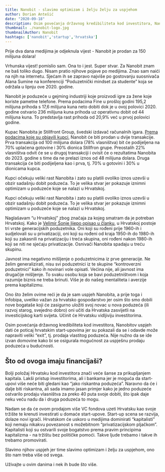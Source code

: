 ```yaml
---
title: Nanobit - slavimo optimizam i želju želju za uspjehom
author: Dorian Antešić
date: "2020-09-18"
description: Osim povećanja državnog kredibiliteta kod investitora, Nanobitov uspjeh dati će poticaj hrvatskim start-upovima jer su pokazali da se i odavde može napraviti veliki “exit”, tj. prodaja vlastitog poduzeća. Nije nužno da se ide izvan domovine kako bi se osigurala mogućnost za uspješnu prodaju poduzeća u budućnosti.
thumbnail: ./nanobit-logo.jpg
thumbnailAuthor: Nanobit
hashtags: ['nanobit','startup','hrvatska']
---
```


Prije dva dana medijima je odjeknula vijest - Nanobit je prodan za 150 milijuna dolara!

Vrhunska vijest! pomislio sam. Ona to i jest. Super stvar. Za Nanobit znam ne baš toliko dugo. Nisam pratio njihove pojave po medijima. Znao sam naići na njih na internetu. Sjećam ih se zapravo najviše po gostovanju suosnivača Alana Sumine na konferenciji “Poduzetnički mindset za studente” koja se održala u lipnju ove 2020. godine.

Nanobit je poduzeće u gejming industriji koje proizvodi igre za žene koje koriste pametne telefone. Prema podacima Fine u prošloj godini 195,2 milijuna prihoda s 17,6 milijuna kuna neto dobiti dok je u ovoj polovici 2020. godine ostvario 236 milijuna kuna prihoda uz operativnu dobit od 44 milijuna kuna. To predstavlja rast prihoda od 20,9% već u prvoj polovici godine.

Kupac Nanobita je Stillfront Group, švedski izdavač računalnih igara. <a href="https://www.stillfront.com/en/stillfront-group-acquires-nanobit-and-expands-the-portfolio-with-narrative-and-lifestyle-games/" target="_blank" rel="noopener noreferrer">Prema podacima koje su objavili kupci</a>, Nanobit će biti prodan u dvije transakcije. Prva transakcija od 100 milijuna dolara (78% vlasništva) bit će podijeljena na 70% uplaćena gotovine i 30% dionica Stillfron grupe. Preostalih 22% vlasništva odvit će se u drugoj transakciji i ovisit će o rezultatima Nanobita do 2023. godine s time da ne prelazi iznos od 48 milijuna dolara. Druga transakcija će biti podijeljena kao i prva, tj. 70% u gotovini i 30% u dionicama kupca.

Kupci očekuju veliki rast Nanobita i zato su platili ovoliko iznos uzevši u obzir sadašnju dobit poduzeća. To je velika stvar jer pokazuje iznimni optimizam u poduzeće koje se nalazi u Hrvatskoj.

Kupci očekuju veliki rast Nanobita i zato su platili ovoliko iznos uzevši u obzir sadašnju dobit poduzeća. To je velika stvar jer pokazuje iznimni optimizam u poduzeće koje se nalazi u Hrvatskoj.

Naglašavam “u Hrvatskoj” zbog značaja za kojeg smatram da je potreban Hrvatskoj. Kako je <a href="https://arhivanalitika.hr/blog/nanobit-politicka-ekonomija-jednog-uspjeha/" target="_blank" rel="noopener noreferrer">Velimir Šonje lijepo opisao u članku</a>, u Hrvatskoj postoje tri vrste generacijskih poduzetnika. Oni koji su rođeni prije 1960-ih i sudjelovali su u privatizaciji, oni koji su rođeni od kraja 1950-ih do 1980-ih koji su zakasnili na privatizaciju i treća skupina, oni rođeni nakon 1980-ih koji se niti ne sjećaju privatizacije. Osnivači Nanobita spadaju u treću skupinu.

Javnost ima negativno mišljenje o poduzetnicima iz prve generacije. Ne želim generalizirati, nisu svi poduzetnici iz te skupine “kontroverzni poduzetnici” kako ih novinari vole opisati. Većina nije, ali javnost ima drugačije mišljenje. To svaku osobu koja se bavi poduzetništvom i koja razumije biznis ne treba brinuti. Više je do našeg mentaliteta i averzije prema kapitalizmu.

Ono što želim ovime reći je da je sam uspjeh Nanobita, a prije toga i Infobipa, uveliko važan za hrvatsko gospodarstvo jer osim što smo dobili nove bogataše koji će zasigurno uložiti svoj novac u nova poduzeća (ili razvoj starog, svejedno dobro) oni učiti da Hrvatska zasvijetli na investicijskog karti svijeta. Učinit će Hrvatsku vidljiviju investitorima.

Osim povećanja državnog kredibiliteta kod investitora, Nanobitov uspjeh dati će poticaj hrvatskim start-upovima jer su pokazali da se i odavde može napraviti veliki “exit”, tj. prodaja vlastitog poduzeća. Nije nužno da se ide izvan domovine kako bi se osigurala mogućnost za uspješnu prodaju poduzeća u budućnosti.

## Što od ovoga imaju financijaši?

Bolji položaj Hrvatsku kod investitora znači veće šanse za prikupljanjem kapitala. Lakši pristup investitorima, ali i bankama jer je moguća da start-upovi više neće biti gledani kao “jako riskantna poduzeća”. Naravno da će i dalje biti riskantna, ali sada imamo jasan primjer kako je jedno poduzeće ostvarilo prodaju vlasništva za preko 40 puta svoje dobiti, što ipak daje neku veću nadu da i druga poduzeća to mogu.

Nadam se da će ovom prodajom više VC fondova uzeti Hrvatsku kao svoje tržište te krenuti investirati u domaće start-upove. Start-up scena se razvija, dolaze novi igrači. Hrvatskom će uskoro u medijima dominirati “kapitalisti” koji nemaju nikakvu povezanost s možebitnom “privatizacijskom pljačkom”. Kapitalisti koji su ostvarili svoje bogatstvo prema pravim principima kapitalizma - na tržištu bez političke pomoći. Takve ljude trebamo i takve ih trebamo promovirati.

Slavimo njihov uspjeh jer time slavimo optimizam i želju za uspjehom, ono što nam treba više od svega.

Uživajte u ovim danima i nek ih bude što više.
